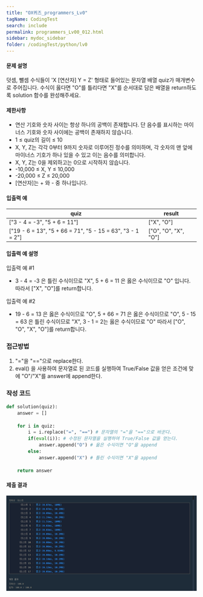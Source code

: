 ```yaml
---
title: "OX퀴즈_programmers_Lv0"
tagName: CodingTest
search: include
permalink: programmers_Lv00_012.html
sidebar: mydoc_sidebar
folder: /codingTest/python/lv0
---
```



#### 문제 설명 <br>

덧셈, 뺄셈 수식들이 'X [연산자] Y = Z' 형태로 들어있는 문자열 배열 quiz가 매개변수로 주어집니다. 수식이 옳다면 "O"를 틀리다면 "X"를 순서대로 담은 배열을 return하도록 solution 함수를 완성해주세요.

#### 제한사항 <br>

- 연산 기호와 숫자 사이는 항상 하나의 공백이 존재합니다. 단 음수를 표시하는 마이너스 기호와 숫자 사이에는 공백이 존재하지 않습니다.
- 1 ≤ quiz의 길이 ≤ 10
- X, Y, Z는 각각 0부터 9까지 숫자로 이루어진 정수를 의미하며, 각 숫자의 맨 앞에 마이너스 기호가 하나 있을 수 있고 이는 음수를 의미합니다.
- X, Y, Z는 0을 제외하고는 0으로 시작하지 않습니다.
- -10,000 ≤ X, Y ≤ 10,000
- -20,000 ≤ Z ≤ 20,000
- [연산자]는 + 와 - 중 하나입니다.

#### 입출력 예 <br>
  
quiz|result
---|---
["3 - 4 = -3", "5 + 6 = 11"]|["X", "O"]
["19 - 6 = 13", "5 + 66 = 71", "5 - 15 = 63", "3 - 1 = 2"]|["O", "O", "X", "O"]

#### 입출력 예 설명 <br>

입출력 예 #1
- 3 - 4 = -3 은 틀린 수식이므로 "X", 5 + 6 = 11 은 옳은 수식이므로 "O" 입니다. 따라서 ["X", "O"]를 return합니다.

입출력 예 #2
- 19 - 6 = 13 은 옳은 수식이므로 "O", 5 + 66 = 71 은 옳은 수식이므로 "O", 5 - 15 = 63 은 틀린 수식이므로 "X", 3 - 1 = 2는 옳은 수식이므로 "O" 따라서 ["O", "O", "X", "O"]를 return합니다.

### 접근방법 <br>

1. "="을 "=="으로 replace한다.
2. eval() 을 사용하여 문자열로 된 코드를 실행하여 True/False 값을 얻은 조건에 맞에 "O"/"X"를 answer에 append한다.

### 작성 코드 <br>

```python
def solution(quiz):
    answer = []
    
    for i in quiz:
        i = i.replace("=", "==") # 문자열의 "="을 "=="으로 바꾼다.
        if(eval(i)): # 수정된 문자열을 실행하여 True/False 값을 얻는다.
            answer.append("O") # 옮은 수식이면 "O"을 append
        else:
            answer.append("X") # 틀린 수식이면 "X"을 append
    
    return answer
```

#### 제출 결과

![제출 결과](\images\programmers_Lv00_012.png)



